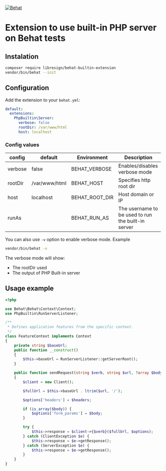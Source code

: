 [![Behat](https://github.com/LibreSign/behat-builtin-extension/actions/workflows/behat.yml/badge.svg)](https://github.com/LibreSign/behat-builtin-extension/actions/workflows/behat.yml)

# Extension to use built-in PHP server on Behat tests

## Instalation

```bash
composer require libresign/behat-builtin-extension
vendor/bin/behat --init
```

## Configuration

Add the extension to your `behat.yml`:

```yaml
default:
  extensions:
    PhpBuiltin\Server:
      verbose: false
      rootDir: /var/www/html
      host: localhost
```

### Config values

| config  | default       | Environment    | Description                                        |
| ------- | ------------- | -------------- | -------------------------------------------------- |
| verbose | false         | BEHAT_VERBOSE  | Enables/disables verbose mode                      |
| rootDir | /var/www/html | BEHAT_HOST     | Specifies http root dir                            |
| host    | localhost     | BEHAT_ROOT_DIR | Host domain or IP                                  |
| runAs   |               | BEHAT_RUN_AS   | The username to be used to run the built-in server |

You can also use `-v` option to enable verbose mode. Example
```bash
vendor/bin/behat -v
```
The verbose mode will show:
* The rootDir used
* The output of PHP Built-in server

## Usage example

```php
<?php

use Behat\Behat\Context\Context;
use PhpBuiltin\RunServerListener;

/**
 * Defines application features from the specific context.
 */
class FeatureContext implements Context
{
    private string $baseUrl;
    public function __construct()
    {
        $this->baseUrl = RunServerListener::getServerRoot();
    }

    public function sendRequest(string $verb, string $url, ?array $body = null, array $headers = []): void
    {
        $client = new Client();

        $fullUrl = $this->baseUrl . ltrim($url, '/');

        $options['headers'] = $headers;

        if (is_array($body)) {
            $options['form_params'] = $body;
        }

        try {
            $this->response = $client->{$verb}($fullUrl, $options);
        } catch (ClientException $e) {
            $this->response = $e->getResponse();
        } catch (ServerException $e) {
            $this->response = $e->getResponse();
        }
    }
}
```
